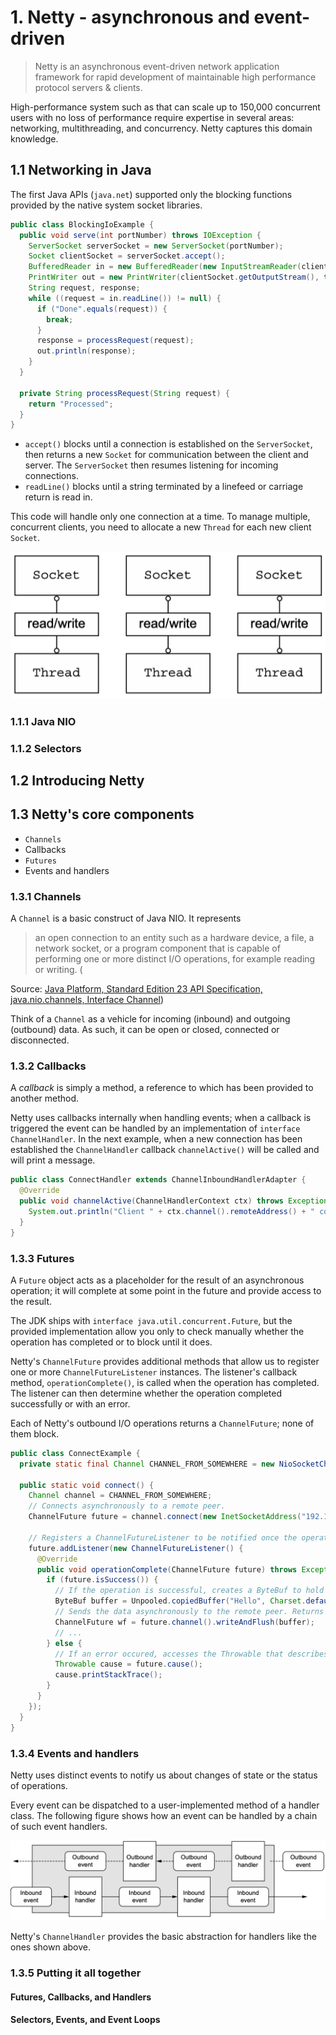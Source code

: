 # 1. Netty - asynchronous and event-driven

> Netty is an asynchronous event-driven network application framework for rapid development of maintainable high
> performance protocol servers & clients.

High-performance system such as that can scale up to 150,000 concurrent users with no loss of performance require
expertise in several areas: networking, multithreading, and concurrency. Netty captures this domain knowledge.

## 1.1 Networking in Java

The first Java APIs (`java.net`) supported only the blocking functions provided by the native system socket libraries.

```java
public class BlockingIoExample {
  public void serve(int portNumber) throws IOException {
    ServerSocket serverSocket = new ServerSocket(portNumber);
    Socket clientSocket = serverSocket.accept();
    BufferedReader in = new BufferedReader(new InputStreamReader(clientSocket.getInputStream()));
    PrintWriter out = new PrintWriter(clientSocket.getOutputStream(), true);
    String request, response;
    while ((request = in.readLine()) != null) {
      if ("Done".equals(request)) {
        break;
      }
      response = processRequest(request);
      out.println(response);
    }
  }

  private String processRequest(String request) {
    return "Processed";
  }
}
```

- `accept()` blocks until a connection is established on the `ServerSocket`, then returns a new `Socket` for
  communication between the client and server. The `ServerSocket` then resumes listening for incoming connections.
- `readLine()` blocks until a string terminated by a linefeed or carriage return is read in.

This code will handle only one connection at a time. To manage multiple, concurrent clients, you need to allocate a new
`Thread` for each new client `Socket`.

![multiple connections using blocking I/O](blocking-io.png)

### 1.1.1 Java NIO

### 1.1.2 Selectors

## 1.2 Introducing Netty

## 1.3 Netty's core components

- `Channels`
- Callbacks
- `Futures`
- Events and handlers

### 1.3.1 Channels

A `Channel` is a basic construct of Java NIO. It represents
> an open connection to an entity such as a hardware device, a file, a network socket, or a program component that is
> capable of performing one or more distinct I/O operations, for example reading or writing. (
>
Source: [Java Platform, Standard Edition 23 API Specification, java.nio.channels, Interface Channel](https://docs.oracle.com/en/java/javase/23/docs/api/java.base/java/nio/channels/Channel.html))

Think of a `Channel` as a vehicle for incoming (inbound) and outgoing (outbound) data. As such, it can be open or
closed, connected or disconnected.

### 1.3.2 Callbacks

A _callback_ is simply a method, a reference to which has been provided to another method.

Netty uses callbacks internally when handling events; when a callback is triggered the event can be handled by an
implementation of `interface ChannelHandler`. In the next example, when a new connection has been established the
`ChannelHandler` callback `channelActive()` will be called and will print a message.

```java
public class ConnectHandler extends ChannelInboundHandlerAdapter {
  @Override
  public void channelActive(ChannelHandlerContext ctx) throws Exception {
    System.out.println("Client " + ctx.channel().remoteAddress() + " connected");
  }
}
```

### 1.3.3 Futures

A `Future` object acts as a placeholder for the result of an asynchronous operation; it will complete at some point in
the future and provide access to the result.

The JDK ships with `interface java.util.concurrent.Future`, but the provided implementation allow you only to check
manually whether the operation has completed or to block until it does.

Netty's `ChannelFuture` provides additional methods that allow us to register one or more `ChannelFutureListener`
instances. The listener's callback method, `operationComplete()`, is called when the operation has completed. The
listener can then determine whether the operation completed successfully or with an error.

Each of Netty's outbound I/O operations returns a `ChannelFuture`; none of them block.

```java
public class ConnectExample {
  private static final Channel CHANNEL_FROM_SOMEWHERE = new NioSocketChannel();

  public static void connect() {
    Channel channel = CHANNEL_FROM_SOMEWHERE;
    // Connects asynchronously to a remote peer.
    ChannelFuture future = channel.connect(new InetSocketAddress("192.168.0.1", 25));

    // Registers a ChannelFutureListener to be notified once the operation completes.
    future.addListener(new ChannelFutureListener() {
      @Override
      public void operationComplete(ChannelFuture future) throws Exception {
        if (future.isSuccess()) {
          // If the operation is successful, creates a ByteBuf to hold the data.
          ByteBuf buffer = Unpooled.copiedBuffer("Hello", Charset.defaultCharset());
          // Sends the data asynchronously to the remote peer. Returns a ChannelFuture.
          ChannelFuture wf = future.channel().writeAndFlush(buffer);
          // ...
        } else {
          // If an error occured, accesses the Throwable that describes the cause.
          Throwable cause = future.cause();
          cause.printStackTrace();
        }
      }
    });
  }
}
```

### 1.3.4 Events and handlers

Netty uses distinct events to notify us about changes of state or the status of operations.

Every event can be dispatched to a user-implemented method of a handler class. The following figure shows how an event
can be handled by a chain of such event handlers.

![chain of ChannelHandlers](channel-handlers.png)

Netty's `ChannelHandler` provides the basic abstraction for handlers like the ones shown above.

### 1.3.5 Putting it all together

#### Futures, Callbacks, and Handlers

#### Selectors, Events, and Event Loops
